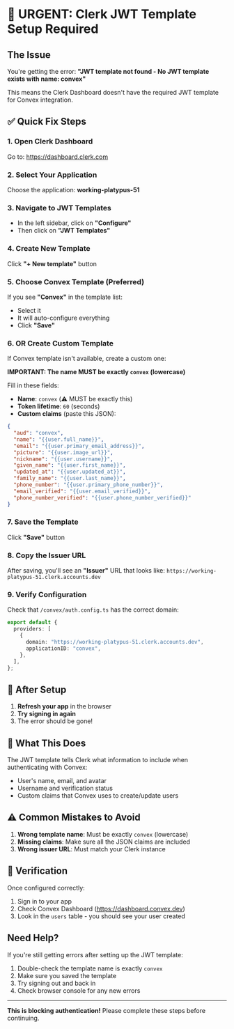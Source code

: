 # 🚨 URGENT: Clerk JWT Template Setup Required

## The Issue
You're getting the error: **"JWT template not found - No JWT template exists with name: convex"**

This means the Clerk Dashboard doesn't have the required JWT template for Convex integration.

## ✅ Quick Fix Steps

### 1. Open Clerk Dashboard
Go to: https://dashboard.clerk.com

### 2. Select Your Application
Choose the application: **working-platypus-51**

### 3. Navigate to JWT Templates
- In the left sidebar, click on **"Configure"**
- Then click on **"JWT Templates"**

### 4. Create New Template
Click **"+ New template"** button

### 5. Choose Convex Template (Preferred)
If you see **"Convex"** in the template list:
- Select it
- It will auto-configure everything
- Click **"Save"**

### 6. OR Create Custom Template
If Convex template isn't available, create a custom one:

**IMPORTANT: The name MUST be exactly `convex` (lowercase)**

Fill in these fields:
- **Name**: `convex` (⚠️ MUST be exactly this)
- **Token lifetime**: `60` (seconds)
- **Custom claims** (paste this JSON):

```json
{
  "aud": "convex",
  "name": "{{user.full_name}}",
  "email": "{{user.primary_email_address}}",
  "picture": "{{user.image_url}}",
  "nickname": "{{user.username}}",
  "given_name": "{{user.first_name}}",
  "updated_at": "{{user.updated_at}}",
  "family_name": "{{user.last_name}}",
  "phone_number": "{{user.primary_phone_number}}",
  "email_verified": "{{user.email_verified}}",
  "phone_number_verified": "{{user.phone_number_verified}}"
}
```

### 7. Save the Template
Click **"Save"** button

### 8. Copy the Issuer URL
After saving, you'll see an **"Issuer"** URL that looks like:
`https://working-platypus-51.clerk.accounts.dev`

### 9. Verify Configuration
Check that `/convex/auth.config.ts` has the correct domain:
```typescript
export default {
  providers: [
    {
      domain: "https://working-platypus-51.clerk.accounts.dev",
      applicationID: "convex",
    },
  ],
};
```

## 🔄 After Setup

1. **Refresh your app** in the browser
2. **Try signing in again**
3. The error should be gone!

## 🎯 What This Does

The JWT template tells Clerk what information to include when authenticating with Convex:
- User's name, email, and avatar
- Username and verification status
- Custom claims that Convex uses to create/update users

## ⚠️ Common Mistakes to Avoid

1. **Wrong template name**: Must be exactly `convex` (lowercase)
2. **Missing claims**: Make sure all the JSON claims are included
3. **Wrong issuer URL**: Must match your Clerk instance

## 📝 Verification

Once configured correctly:
1. Sign in to your app
2. Check Convex Dashboard (https://dashboard.convex.dev)
3. Look in the `users` table - you should see your user created

## Need Help?

If you're still getting errors after setting up the JWT template:
1. Double-check the template name is exactly `convex`
2. Make sure you saved the template
3. Try signing out and back in
4. Check browser console for any new errors

---

**This is blocking authentication!** Please complete these steps before continuing.